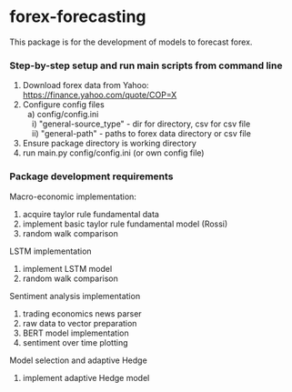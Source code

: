 # forex-forecasting 
This package is for the development of models to forecast forex.


### Step-by-step setup and run main scripts from command line 
1) Download forex data from Yahoo: https://finance.yahoo.com/quote/COP=X
2) Configure config files <br />
&nbsp; a) config/config.ini <br />
&nbsp; &nbsp; i) "general-source_type" - dir for directory, csv for csv file <br />
&nbsp; &nbsp; ii) "general-path" - paths to forex data directory or csv file
3) Ensure package directory is working directory
4) run main.py config/config.ini (or own config file)

### Package development requirements

Macro-economic implementation: 
1. acquire taylor rule fundamental data
2. implement basic taylor rule fundamental model (Rossi)
3. random walk comparison

LSTM implementation
1. implement LSTM model
2. random walk comparison

Sentiment analysis implementation
1. trading economics news parser
2. raw data to vector preparation
3. BERT model implementation
4. sentiment over time plotting

Model selection and adaptive Hedge
1. implement adaptive Hedge model



